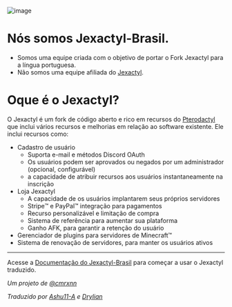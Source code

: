 ![image](https://cdn.discordapp.com/attachments/1012411945141424218/1012430446556090468/JexactylBannerBasic.jpg)

# Nós somos Jexactyl-Brasil.

- Somos uma equipe criada com o objetivo de portar o Fork Jexactyl para a língua portuguesa.
- Não somos uma equipe afiliada do [Jexactyl](https://jexactyl.com).

# Oque é o Jexactyl?

O Jexactyl é um fork de código aberto e rico em recursos do [Pterodactyl](https://pterodactyl.io) que inclui vários recursos e melhorias em relação ao software existente.
Ele inclui recursos como:
- Cadastro de usuário
   - Suporta e-mail e métodos Discord OAuth
   - Os usuários podem ser aprovados ou negados por um administrador (opcional, configurável)
   - a capacidade de atribuir recursos aos usuários instantaneamente na inscrição
- Loja Jexactyl
   - A capacidade de os usuários implantarem seus próprios servidores
   - Stripe:tm: e PayPal:tm: integração para pagamentos
   - Recurso personalizável e limitação de compra
   - Sistema de referência para aumentar sua plataforma
   - Ganho AFK, para garantir a retenção do usuário
- Gerenciador de plugins para servidores  de Minecraft:tm: 
- Sistema de renovação de servidores, para manter os usuários ativos
***

Acesse a [Documentação do Jexactyl-Brasil](https://docs.jexactylbrasil.ml) para começar a usar o Jexactyl traduzido.

*Um projeto de [@cmrxnn](https://github.com/cmrxnn)*

*Traduzido por [Ashu11-A](https://github.com/Ashu11-A) e [Drylian](https://github.com/drylian)*
